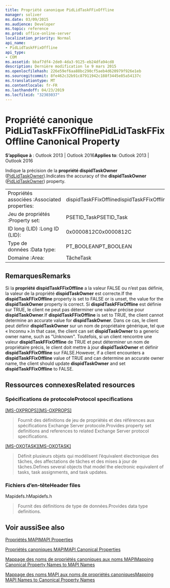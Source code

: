 ```yaml
---
title: Propriété canonique PidLidTaskFFixOffline
manager: soliver
ms.date: 03/09/2015
ms.audience: Developer
ms.topic: reference
ms.prod: office-online-server
localization_priority: Normal
api_name:
- PidLidTaskFFixOffline
api_type:
- COM
ms.assetid: bbaf7df4-2de0-4da3-9125-eb24dfa94cd8
description: Dernière modification le 9 mars 2015
ms.openlocfilehash: 226e59ef6aa88bc290cf5aeb4d620979f926e1eb
ms.sourcegitcommit: 8fe462c32b91c87911942c188f3445e85a54137c
ms.translationtype: MT
ms.contentlocale: fr-FR
ms.lasthandoff: 04/23/2019
ms.locfileid: "32303037"
---
```

# <a name="pidlidtaskffixoffline-canonical-property"></a><span data-ttu-id="49f37-103">Propriété canonique PidLidTaskFFixOffline</span><span class="sxs-lookup"><span data-stu-id="49f37-103">PidLidTaskFFixOffline Canonical Property</span></span>

  
  
<span data-ttu-id="49f37-104">**S’applique à** : Outlook 2013 | Outlook 2016</span><span class="sxs-lookup"><span data-stu-id="49f37-104">**Applies to**: Outlook 2013 | Outlook 2016</span></span> 
  
<span data-ttu-id="49f37-105">Indique la précision de la **propriété dispidTaskOwner** ([PidLidTaskOwner](pidlidtaskowner-canonical-property.md)).</span><span class="sxs-lookup"><span data-stu-id="49f37-105">Indicates the accuracy of the **dispidTaskOwner** ([PidLidTaskOwner](pidlidtaskowner-canonical-property.md)) property.</span></span>
  
|||
|:-----|:-----|
|<span data-ttu-id="49f37-106">Propriétés associées :</span><span class="sxs-lookup"><span data-stu-id="49f37-106">Associated properties:</span></span>  <br/> |<span data-ttu-id="49f37-107">dispidTaskFFixOffline</span><span class="sxs-lookup"><span data-stu-id="49f37-107">dispidTaskFFixOffline</span></span>  <br/> |
|<span data-ttu-id="49f37-108">Jeu de propriétés :</span><span class="sxs-lookup"><span data-stu-id="49f37-108">Property set:</span></span>  <br/> |<span data-ttu-id="49f37-109">PSETID_Task</span><span class="sxs-lookup"><span data-stu-id="49f37-109">PSETID_Task</span></span>  <br/> |
|<span data-ttu-id="49f37-110">ID long (LID) :</span><span class="sxs-lookup"><span data-stu-id="49f37-110">Long ID (LID):</span></span>  <br/> |<span data-ttu-id="49f37-111">0x0000812C</span><span class="sxs-lookup"><span data-stu-id="49f37-111">0x0000812C</span></span>  <br/> |
|<span data-ttu-id="49f37-112">Type de données :</span><span class="sxs-lookup"><span data-stu-id="49f37-112">Data type:</span></span>  <br/> |<span data-ttu-id="49f37-113">PT_BOOLEAN</span><span class="sxs-lookup"><span data-stu-id="49f37-113">PT_BOOLEAN</span></span>  <br/> |
|<span data-ttu-id="49f37-114">Domaine :</span><span class="sxs-lookup"><span data-stu-id="49f37-114">Area:</span></span>  <br/> |<span data-ttu-id="49f37-115">Tâche</span><span class="sxs-lookup"><span data-stu-id="49f37-115">Task</span></span>  <br/> |
   
## <a name="remarks"></a><span data-ttu-id="49f37-116">Remarques</span><span class="sxs-lookup"><span data-stu-id="49f37-116">Remarks</span></span>

<span data-ttu-id="49f37-117">Si la **propriété dispidTaskFFixOffline** a la valeur FALSE ou n’est pas définie, la valeur de la propriété **dispidTaskOwner** est correcte.</span><span class="sxs-lookup"><span data-stu-id="49f37-117">If the **dispidTaskFFixOffline** property is set to FALSE or is unset, the value for the **dispidTaskOwner** property is correct.</span></span> <span data-ttu-id="49f37-118">Si **dispidTaskFFixOffline** est définie sur TRUE, le client ne peut pas déterminer une valeur précise pour **dispidTaskOwner**.</span><span class="sxs-lookup"><span data-stu-id="49f37-118">If **dispidTaskFFixOffline** is set to TRUE, the client cannot determine an accurate value for **dispidTaskOwner**.</span></span> <span data-ttu-id="49f37-119">Dans ce cas, le client peut définir **dispidTaskOwner** sur un nom de propriétaire générique, tel que « Inconnu ».</span><span class="sxs-lookup"><span data-stu-id="49f37-119">In that case, the client can set **dispidTaskOwner** to a generic owner name, such as "Unknown".</span></span> <span data-ttu-id="49f37-120">Toutefois, si un client rencontre une valeur **dispidTaskFFixOffline** de TRUE et peut déterminer un nom de propriétaire précis, le client doit mettre à jour **dispidTaskOwner** et définir **dispidTaskFFixOffline** sur FALSE.</span><span class="sxs-lookup"><span data-stu-id="49f37-120">However, if a client encounters a **dispidTaskFFixOffline** value of TRUE and can determine an accurate owner name, the client should update **dispidTaskOwner** and set **dispidTaskFFixOffline** to FALSE.</span></span> 
  
## <a name="related-resources"></a><span data-ttu-id="49f37-121">Ressources connexes</span><span class="sxs-lookup"><span data-stu-id="49f37-121">Related resources</span></span>

### <a name="protocol-specifications"></a><span data-ttu-id="49f37-122">Spécifications de protocole</span><span class="sxs-lookup"><span data-stu-id="49f37-122">Protocol specifications</span></span>

<span data-ttu-id="49f37-123">[[MS-OXPROPS]](https://msdn.microsoft.com/library/f6ab1613-aefe-447d-a49c-18217230b148%28Office.15%29.aspx)</span><span class="sxs-lookup"><span data-stu-id="49f37-123">[[MS-OXPROPS]](https://msdn.microsoft.com/library/f6ab1613-aefe-447d-a49c-18217230b148%28Office.15%29.aspx)</span></span>
  
> <span data-ttu-id="49f37-124">Fournit des définitions de jeu de propriétés et des références aux spécifications Exchange Server protocole.</span><span class="sxs-lookup"><span data-stu-id="49f37-124">Provides property set definitions and references to related Exchange Server protocol specifications.</span></span>
    
<span data-ttu-id="49f37-125">[[MS-OXOTASK]](https://msdn.microsoft.com/library/55600ec0-6195-4730-8436-59c7931ef27e%28Office.15%29.aspx)</span><span class="sxs-lookup"><span data-stu-id="49f37-125">[[MS-OXOTASK]](https://msdn.microsoft.com/library/55600ec0-6195-4730-8436-59c7931ef27e%28Office.15%29.aspx)</span></span>
  
> <span data-ttu-id="49f37-126">Définit plusieurs objets qui modélisent l’équivalent électronique des tâches, des affectations de tâches et des mises à jour de tâches.</span><span class="sxs-lookup"><span data-stu-id="49f37-126">Defines several objects that model the electronic equivalent of tasks, task assignments, and task updates.</span></span> 
    
### <a name="header-files"></a><span data-ttu-id="49f37-127">Fichiers d’en-tête</span><span class="sxs-lookup"><span data-stu-id="49f37-127">Header files</span></span>

<span data-ttu-id="49f37-128">Mapidefs.h</span><span class="sxs-lookup"><span data-stu-id="49f37-128">Mapidefs.h</span></span>
  
> <span data-ttu-id="49f37-129">Fournit des définitions de type de données.</span><span class="sxs-lookup"><span data-stu-id="49f37-129">Provides data type definitions.</span></span>
    
## <a name="see-also"></a><span data-ttu-id="49f37-130">Voir aussi</span><span class="sxs-lookup"><span data-stu-id="49f37-130">See also</span></span>



[<span data-ttu-id="49f37-131">Propriétés MAPI</span><span class="sxs-lookup"><span data-stu-id="49f37-131">MAPI Properties</span></span>](mapi-properties.md)
  
[<span data-ttu-id="49f37-132">Propriétés canoniques MAPI</span><span class="sxs-lookup"><span data-stu-id="49f37-132">MAPI Canonical Properties</span></span>](mapi-canonical-properties.md)
  
[<span data-ttu-id="49f37-133">Mappage des noms de propriétés canoniques aux noms MAPI</span><span class="sxs-lookup"><span data-stu-id="49f37-133">Mapping Canonical Property Names to MAPI Names</span></span>](mapping-canonical-property-names-to-mapi-names.md)
  
[<span data-ttu-id="49f37-134">Mappage des noms MAPI aux noms de propriétés canoniques</span><span class="sxs-lookup"><span data-stu-id="49f37-134">Mapping MAPI Names to Canonical Property Names</span></span>](mapping-mapi-names-to-canonical-property-names.md)

